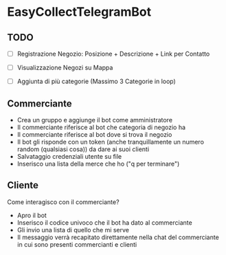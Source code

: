 # EasyCollectTelegramBot

## TODO

- [ ] Registrazione Negozio: Posizione + Descrizione + Link per Contatto
- [ ] Visualizzazione Negozi su Mappa
- [ ] Aggiunta di più categorie (Massimo 3 Categorie in loop)


## Commerciante

- Crea un gruppo e aggiunge il bot come amministratore
- Il commerciante riferisce al bot che categoria di negozio ha
- Il commerciante riferisce al bot dove si trova il negozio
- Il bot gli risponde con un token (anche tranquillamente un numero random (qualsiasi cosa)) da dare ai suoi clienti
- Salvataggio credenziali utente su file
- Inserisco una lista della merce che ho ("q per terminare")

## Cliente

Come interagisco con il commerciante?
- Apro il bot
- Inserisco il codice univoco che il bot ha dato al commerciante
- Gli invio una lista di quello che mi serve
- Il messaggio verrà recapitato direttamente nella chat del commerciante in cui sono presenti commercianti e clienti


